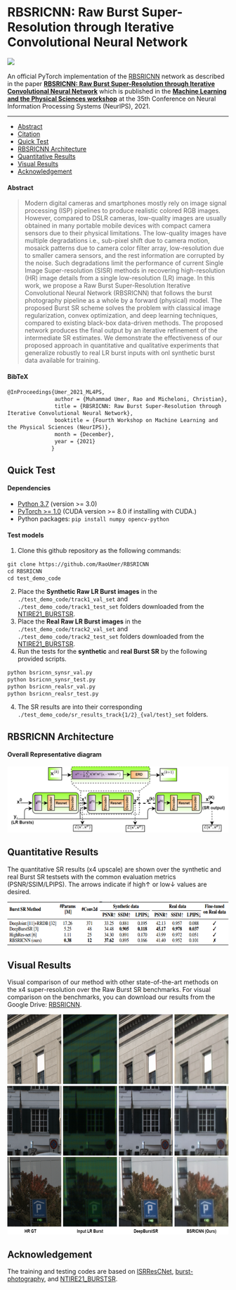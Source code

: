 # RBSRICNN: Raw Burst Super-Resolution through Iterative Convolutional Neural Network
![](https://img.shields.io/badge/pytorch-RBSRICNN-brightgreen)

An official PyTorch implementation of the [RBSRICNN](https://github.com/RaoUmer/RBSRICNN) network as described in the paper **[RBSRICNN: Raw Burst Super-Resolution through Iterative Convolutional Neural Network](https://arxiv.org/abs/2110.13217)** which is published in the **[Machine Learning and the Physical Sciences workshop](https://ml4physicalsciences.github.io/2021/)** at the 35th Conference on Neural Information Processing Systems (NeurIPS), 2021.

___________

* [Abstract](#abstract)
* [Citation](#bibtex)
* [Quick Test](#quick-test)
* [RBSRICNN Architecture](#rbsricnn-architecture)
* [Quantitative Results](#quantitative-results)
* [Visual Results](#visual-results)
* [Acknowledgement](#acknowledgement)

#### Abstract
> Modern digital cameras and smartphones mostly rely on image signal processing (ISP) pipelines to produce realistic colored RGB images. However, compared to DSLR cameras, low-quality images are usually obtained in many portable mobile devices with compact camera sensors due to their physical limitations. The low-quality images have multiple degradations i.e., sub-pixel shift due to camera motion, mosaick patterns due to camera color filter array, low-resolution due to smaller camera sensors, and the rest information are corrupted by the noise. Such degradations limit the performance of current Single Image Super-resolution (SISR) methods in recovering high-resolution (HR) image details from a single low-resolution (LR) image. In this work, we propose a Raw Burst Super-Resolution Iterative Convolutional Neural Network (RBSRICNN) that follows the burst photography pipeline as a whole by a forward (physical) model. The proposed Burst SR scheme solves the problem with classical image regularization, convex optimization, and deep learning techniques, compared to existing black-box data-driven methods. The proposed network produces the final output by an iterative refinement of the intermediate SR estimates. We demonstrate the effectiveness of our proposed approach in quantitative and qualitative experiments that generalize robustly to real LR burst inputs with onl synthetic burst data available for training.

#### BibTeX
    @InProceedings{Umer_2021_ML4PS,
                   author = {Muhammad Umer, Rao and Micheloni, Christian},
                   title = {RBSRICNN: Raw Burst Super-Resolution through Iterative Convolutional Neural Network},
                   booktitle = {Fourth Workshop on Machine Learning and the Physical Sciences (NeurIPS)},
                   month = {December},
                   year = {2021}
                  }

## Quick Test
#### Dependencies
- [Python 3.7](https://www.anaconda.com/distribution/) (version >= 3.0)
- [PyTorch >= 1.0](https://pytorch.org/) (CUDA version >= 8.0 if installing with CUDA.)
- Python packages:  `pip install numpy opencv-python`

#### Test models
1. Clone this github repository as the following commands: 
```
git clone https://github.com/RaoUmer/RBSRICNN
cd RBSRICNN
cd test_demo_code
```
2. Place the **Synthetic Raw LR Burst images** in the `./test_demo_code/track1_val_set` and `./test_demo_code/track1_test_set` folders downloaded from the [NTIRE21_BURSTSR](https://github.com/goutamgmb/NTIRE21_BURSTSR).
3. Place the **Real Raw LR Burst images** in the `./test_demo_code/track2_val_set` and `./test_demo_code/track2_test_set` folders downloaded from the [NTIRE21_BURSTSR](https://github.com/goutamgmb/NTIRE21_BURSTSR).
4. Run the tests for the **synthetic** and **real Burst SR** by the following provided scripts.
```  
python bsricnn_synsr_val.py
python bsricnn_synsr_test.py
python bsricnn_realsr_val.py
python bsricnn_realsr_test.py
```
4. The SR results are into their corresponding `./test_demo_code/sr_results_track{1/2}_{val/test}_set` folders.

## RBSRICNN Architecture
#### Overall Representative diagram
<p align="center">
  <img height="150" src="figs/rbsricnn.png">
</p>

## Quantitative Results
The quantitative SR results (x4 upscale) are shown over the synthetic and real Burst SR testsets with the common evaluation metrics (PSNR/SSIM/LPIPS). The arrows indicate if high&#x2191; or low&#x2193; values are desired.
<p align="center">
  <img height="100" src="figs/quant_res.PNG">
</p>

## Visual Results
Visual comparison of our method with other state-of-the-art methods on the x4 super-resolution over the Raw Burst SR benchmarks. For visual comparison on the benchmarks, you can download our results from the Google Drive: [RBSRICNN](https://drive.google.com/drive/folders/1KcHvdY6Olb8WuY10znaFcLvSHw1Lk5LU?usp=sharing). 
<p align="center">
  <img height="500" src="figs/res.png">
</p>

## Acknowledgement
The training and testing codes are based on [ISRResCNet](https://github.com/RaoUmer/ISRResCNet), [burst-photography](https://github.com/cig-skoltech/burst-cvpr-2019), and [NTIRE21_BURSTSR](https://github.com/goutamgmb/NTIRE21_BURSTSR).
